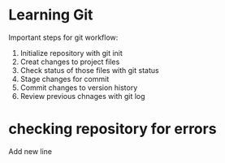 # Learning Git 

Important steps for git workflow:

1. Initialize repository with git init 
2. Creat changes to project files
3. Check status of those files with git status
4. Stage changes for commit
5. Commit changes to version history
6. Review previous chnages with git log

# checking repository for errors
Add new line
